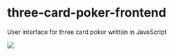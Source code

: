 # three-card-poker-frontend
User interface for three card poker written in JavaScript

![](demo.gif)
